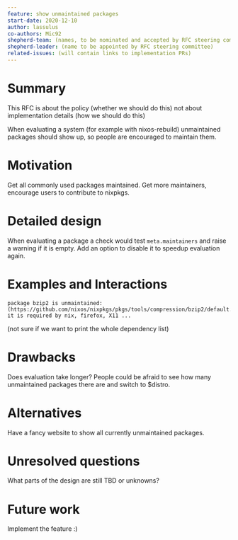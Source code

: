 ```yaml
---
feature: show unmaintained packages
start-date: 2020-12-10
author: lassulus
co-authors: Mic92
shepherd-team: (names, to be nominated and accepted by RFC steering committee)
shepherd-leader: (name to be appointed by RFC steering committee)
related-issues: (will contain links to implementation PRs)
---
```


# Summary
[summary]: #summary

This RFC is about the policy (whether we should do this) not about implementation details (how we should do this)

When evaluating a system (for example with nixos-rebuild) unmaintained packages should show up, so people are encouraged to maintain them.

# Motivation
[motivation]: #motivation

Get all commonly used packages maintained. Get more maintainers, encourage users to contribute to nixpkgs.

# Detailed design
[design]: #detailed-design

When evaluating a package a check would test `meta.maintainers` and raise a warning if it is empty. Add an option to disable it to speedup evaluation again.

# Examples and Interactions
[examples-and-interactions]: #examples-and-interactions

```
package bzip2 is unmaintained: (https://github.com/nixos/nixpkgs/pkgs/tools/compression/bzip2/default.nix) it is required by nix, firefox, X11 ...
```

(not sure if we want to print the whole dependency list)

# Drawbacks
[drawbacks]: #drawbacks

Does evaluation take longer?
People could be afraid to see how many unmaintained packages there are and switch to $distro.

# Alternatives
[alternatives]: #alternatives

Have a fancy website to show all currently unmaintained packages.

# Unresolved questions
[unresolved]: #unresolved-questions

What parts of the design are still TBD or unknowns?

# Future work
[future]: #future-work

Implement the feature :)
